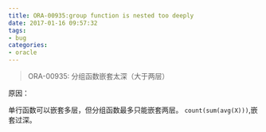 ```yaml
---
title: ORA-00935:group function is nested too deeply
date: 2017-01-16 09:57:32
tags:
- bug
categories:
- oracle
---
```


> ORA-00935: 分组函数嵌套太深（大于两层）

原因：

单行函数可以嵌套多层，但分组函数最多只能嵌套两层。
`count(sum(avg(X)))`,嵌套过深。